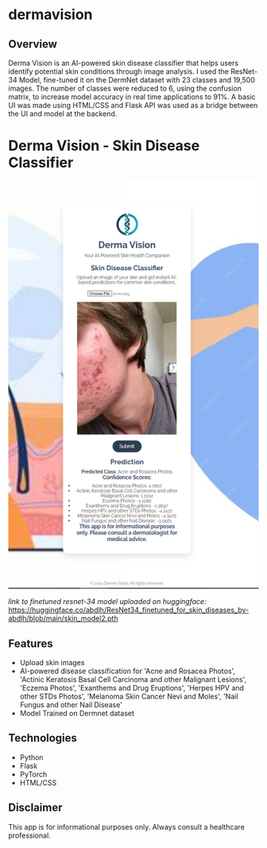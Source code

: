 # dermavision

## Overview
Derma Vision is an AI-powered skin disease classifier that helps users identify potential skin conditions through image analysis. I used the ResNet-34 Model, fine-tuned it on the DermNet dataset with 23 classes and 19,500 images. The number of classes were reduced to 6, using the confusion matrix, to increase model accuracy in real time applications to 91%. A basic UI was made using HTML/CSS and Flask API was used as a bridge between the UI and model at the backend.

# Derma Vision - Skin Disease Classifier

<img src="UserInterface.PNG" alt="Derma Vision UI"/>

*link to finetuned resnet-34 model uploaded on huggingface:* https://huggingface.co/abdlh/ResNet34_finetuned_for_skin_diseases_by-abdlh/blob/main/skin_model2.pth

## Features
- Upload skin images
- AI-powered disease classification for 'Acne and Rosacea Photos',
    'Actinic Keratosis Basal Cell Carcinoma and other Malignant Lesions',
    'Eczema Photos',
    'Exanthems and Drug Eruptions',
    'Herpes HPV and other STDs Photos',
    'Melanoma Skin Cancer Nevi and Moles',
    'Nail Fungus and other Nail Disease'
- Model Trained on Dermnet dataset
  
## Technologies
- Python
- Flask
- PyTorch
- HTML/CSS


## Disclaimer
This app is for informational purposes only. Always consult a healthcare professional.
